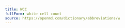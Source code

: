 ```yaml
---
title: WCC
fullForm: white cell count
source: https://openmd.com/dictionary/abbreviations/w
---
```


